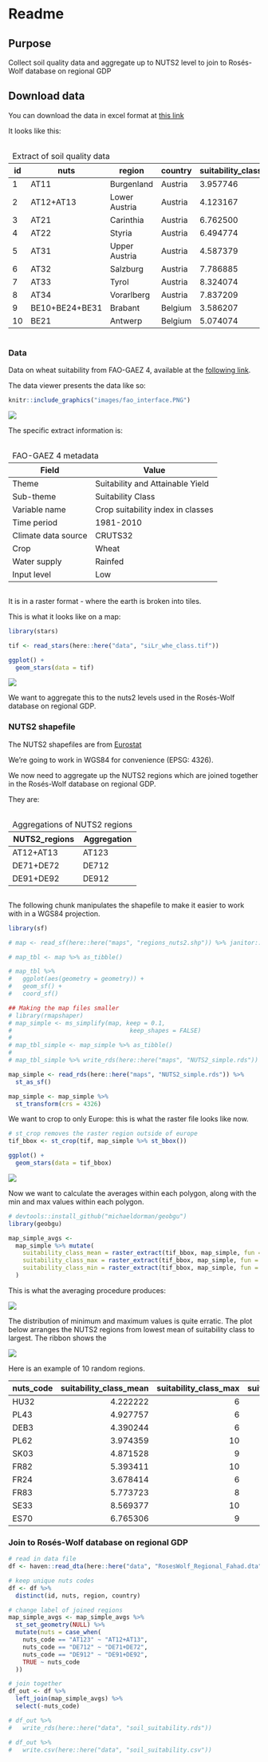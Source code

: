 Readme
================

## Purpose

Collect soil quality data and aggregate up to NUTS2 level to join to
Rosés-Wolf database on regional GDP

## Download data

You can download the data in excel format at [this
link](data/soil_suitability.xlsx)

It looks like this:

<div id="qbasgzimwk" style="overflow-x:auto;overflow-y:auto;width:auto;height:auto;">
  <table class="gt_table">
  <thead class="gt_header">
    <tr>
      <td colspan="7" class="gt_heading gt_title gt_font_normal gt_bottom_border" style>Extract of soil quality data</td>
    </tr>
    
  </thead>
  <thead class="gt_col_headings">
    <tr>
      <th class="gt_col_heading gt_columns_bottom_border gt_right" rowspan="1" colspan="1" scope="col">id</th>
      <th class="gt_col_heading gt_columns_bottom_border gt_left" rowspan="1" colspan="1" scope="col">nuts</th>
      <th class="gt_col_heading gt_columns_bottom_border gt_left" rowspan="1" colspan="1" scope="col">region</th>
      <th class="gt_col_heading gt_columns_bottom_border gt_left" rowspan="1" colspan="1" scope="col">country</th>
      <th class="gt_col_heading gt_columns_bottom_border gt_center" rowspan="1" colspan="1" scope="col">suitability_class_mean</th>
      <th class="gt_col_heading gt_columns_bottom_border gt_center" rowspan="1" colspan="1" scope="col">suitability_class_max</th>
      <th class="gt_col_heading gt_columns_bottom_border gt_center" rowspan="1" colspan="1" scope="col">suitability_class_min</th>
    </tr>
  </thead>
  <tbody class="gt_table_body">
    <tr><td class="gt_row gt_right">1</td>
<td class="gt_row gt_left">AT11</td>
<td class="gt_row gt_left">Burgenland</td>
<td class="gt_row gt_left">Austria</td>
<td class="gt_row gt_center">3.957746</td>
<td class="gt_row gt_center">10</td>
<td class="gt_row gt_center">2</td></tr>
    <tr><td class="gt_row gt_right">2</td>
<td class="gt_row gt_left">AT12+AT13</td>
<td class="gt_row gt_left">Lower Austria</td>
<td class="gt_row gt_left">Austria</td>
<td class="gt_row gt_center">4.123167</td>
<td class="gt_row gt_center">8</td>
<td class="gt_row gt_center">2</td></tr>
    <tr><td class="gt_row gt_right">3</td>
<td class="gt_row gt_left">AT21</td>
<td class="gt_row gt_left">Carinthia</td>
<td class="gt_row gt_left">Austria</td>
<td class="gt_row gt_center">6.762500</td>
<td class="gt_row gt_center">9</td>
<td class="gt_row gt_center">2</td></tr>
    <tr><td class="gt_row gt_right">4</td>
<td class="gt_row gt_left">AT22</td>
<td class="gt_row gt_left">Styria</td>
<td class="gt_row gt_left">Austria</td>
<td class="gt_row gt_center">6.494774</td>
<td class="gt_row gt_center">9</td>
<td class="gt_row gt_center">2</td></tr>
    <tr><td class="gt_row gt_right">5</td>
<td class="gt_row gt_left">AT31</td>
<td class="gt_row gt_left">Upper Austria</td>
<td class="gt_row gt_left">Austria</td>
<td class="gt_row gt_center">4.587379</td>
<td class="gt_row gt_center">9</td>
<td class="gt_row gt_center">2</td></tr>
    <tr><td class="gt_row gt_right">6</td>
<td class="gt_row gt_left">AT32</td>
<td class="gt_row gt_left">Salzburg</td>
<td class="gt_row gt_left">Austria</td>
<td class="gt_row gt_center">7.786885</td>
<td class="gt_row gt_center">9</td>
<td class="gt_row gt_center">2</td></tr>
    <tr><td class="gt_row gt_right">7</td>
<td class="gt_row gt_left">AT33</td>
<td class="gt_row gt_left">Tyrol</td>
<td class="gt_row gt_left">Austria</td>
<td class="gt_row gt_center">8.324074</td>
<td class="gt_row gt_center">9</td>
<td class="gt_row gt_center">5</td></tr>
    <tr><td class="gt_row gt_right">8</td>
<td class="gt_row gt_left">AT34</td>
<td class="gt_row gt_left">Vorarlberg</td>
<td class="gt_row gt_left">Austria</td>
<td class="gt_row gt_center">7.837209</td>
<td class="gt_row gt_center">9</td>
<td class="gt_row gt_center">5</td></tr>
    <tr><td class="gt_row gt_right">9</td>
<td class="gt_row gt_left">BE10+BE24+BE31</td>
<td class="gt_row gt_left">Brabant</td>
<td class="gt_row gt_left">Belgium</td>
<td class="gt_row gt_center">3.586207</td>
<td class="gt_row gt_center">6</td>
<td class="gt_row gt_center">2</td></tr>
    <tr><td class="gt_row gt_right">10</td>
<td class="gt_row gt_left">BE21</td>
<td class="gt_row gt_left">Antwerp</td>
<td class="gt_row gt_left">Belgium</td>
<td class="gt_row gt_center">5.074074</td>
<td class="gt_row gt_center">8</td>
<td class="gt_row gt_center">4</td></tr>
  </tbody>
  
  
</table>
</div>

### Data

Data on wheat suitability from FAO-GAEZ 4, available at the [following
link](https://gaez-data-portal-hqfao.hub.arcgis.com/pages/data-viewer).

The data viewer presents the data like so:

``` r
knitr::include_graphics("images/fao_interface.PNG")
```

![](images/fao_interface.PNG)

The specific extract information is:

<div id="jknymxclgl" style="overflow-x:auto;overflow-y:auto;width:auto;height:auto;">
  
  <table class="gt_table">
  <thead class="gt_header">
    <tr>
      <td colspan="2" class="gt_heading gt_title gt_font_normal gt_bottom_border" style>FAO-GAEZ 4 metadata</td>
    </tr>
    
  </thead>
  <thead class="gt_col_headings">
    <tr>
      <th class="gt_col_heading gt_columns_bottom_border gt_left" rowspan="1" colspan="1" scope="col">Field</th>
      <th class="gt_col_heading gt_columns_bottom_border gt_left" rowspan="1" colspan="1" scope="col">Value</th>
    </tr>
  </thead>
  <tbody class="gt_table_body">
    <tr><td class="gt_row gt_left">Theme</td>
<td class="gt_row gt_left">Suitability and Attainable Yield</td></tr>
    <tr><td class="gt_row gt_left">Sub-theme</td>
<td class="gt_row gt_left">Suitability Class</td></tr>
    <tr><td class="gt_row gt_left">Variable name</td>
<td class="gt_row gt_left">Crop suitability index in classes</td></tr>
    <tr><td class="gt_row gt_left">Time period</td>
<td class="gt_row gt_left">1981-2010</td></tr>
    <tr><td class="gt_row gt_left">Climate data source</td>
<td class="gt_row gt_left">CRUTS32</td></tr>
    <tr><td class="gt_row gt_left">Crop</td>
<td class="gt_row gt_left">Wheat</td></tr>
    <tr><td class="gt_row gt_left">Water supply</td>
<td class="gt_row gt_left">Rainfed</td></tr>
    <tr><td class="gt_row gt_left">Input level</td>
<td class="gt_row gt_left">Low</td></tr>
  </tbody>
  
  
</table>
</div>

It is in a raster format - where the earth is broken into tiles.

This is what it looks like on a map:

``` r
library(stars)

tif <- read_stars(here::here("data", "siLr_whe_class.tif"))

ggplot() +
  geom_stars(data = tif)
```

![](README_files/figure-commonmark/unnamed-chunk-4-1.png)

We want to aggregate this to the nuts2 levels used in the Rosés-Wolf
database on regional GDP.

### NUTS2 shapefile

The NUTS2 shapefiles are from
[Eurostat](https://ec.europa.eu/eurostat/web/gisco/geodata/reference-data/administrative-units-statistical-units/nuts)

We’re going to work in WGS84 for convenience (EPSG: 4326).

We now need to aggregate up the NUTS2 regions which are joined together
in the Rosés-Wolf database on regional GDP.

They are:

<div id="bbrjwslbzz" style="overflow-x:auto;overflow-y:auto;width:auto;height:auto;">
<table class="gt_table">
  <thead class="gt_header">
    <tr>
      <td colspan="2" class="gt_heading gt_title gt_font_normal gt_bottom_border" style>Aggregations of NUTS2 regions</td>
    </tr>
    
  </thead>
  <thead class="gt_col_headings">
    <tr>
      <th class="gt_col_heading gt_columns_bottom_border gt_left" rowspan="1" colspan="1" scope="col">NUTS2_regions</th>
      <th class="gt_col_heading gt_columns_bottom_border gt_left" rowspan="1" colspan="1" scope="col">Aggregation</th>
    </tr>
  </thead>
  <tbody class="gt_table_body">
    <tr><td class="gt_row gt_left">AT12+AT13</td>
<td class="gt_row gt_left">AT123</td></tr>
    <tr><td class="gt_row gt_left">DE71+DE72</td>
<td class="gt_row gt_left">DE712</td></tr>
    <tr><td class="gt_row gt_left">DE91+DE92</td>
<td class="gt_row gt_left">DE912</td></tr>
  </tbody>
  
  
</table>
</div>

The following chunk manipulates the shapefile to make it easier to work
with in a WGS84 projection.

``` r
library(sf)

# map <- read_sf(here::here("maps", "regions_nuts2.shp")) %>% janitor::clean_names()

# map_tbl <- map %>% as_tibble()

# map_tbl %>%
#   ggplot(aes(geometry = geometry)) +
#   geom_sf() +
#   coord_sf()

## Making the map files smaller
# library(rmapshaper)
# map_simple <- ms_simplify(map, keep = 0.1,
#                                 keep_shapes = FALSE)
# 
# map_tbl_simple <- map_simple %>% as_tibble()
# 
# map_tbl_simple %>% write_rds(here::here("maps", "NUTS2_simple.rds"))

map_simple <- read_rds(here::here("maps", "NUTS2_simple.rds")) %>% 
  st_as_sf()

map_simple <- map_simple %>% 
  st_transform(crs = 4326)
```

We want to crop to only Europe: this is what the raster file looks like
now.

``` r
# st_crop removes the raster region outside of europe
tif_bbox <- st_crop(tif, map_simple %>% st_bbox())

ggplot() +
  geom_stars(data = tif_bbox)
```

![](README_files/figure-commonmark/unnamed-chunk-7-1.png)

Now we want to calculate the averages within each polygon, along with
the min and max values within each polygon.

``` r
# devtools::install_github("michaeldorman/geobgu")
library(geobgu)

map_simple_avgs <-
  map_simple %>% mutate(
    suitability_class_mean = raster_extract(tif_bbox, map_simple, fun = mean, na.rm = TRUE),
    suitability_class_max = raster_extract(tif_bbox, map_simple, fun = max, na.rm = TRUE),
    suitability_class_min = raster_extract(tif_bbox, map_simple, fun = min, na.rm = TRUE)
  )
```

This is what the averaging procedure produces:

![](README_files/figure-commonmark/unnamed-chunk-9-1.png)

The distribution of minimum and maximum values is quite erratic. The
plot below arranges the NUTS2 regions from lowest mean of suitability
class to largest. The ribbon shows the

![](README_files/figure-commonmark/unnamed-chunk-10-1.png)

Here is an example of 10 random regions.

| nuts_code | suitability_class_mean | suitability_class_max | suitability_class_min |
|:----------|-----------------------:|----------------------:|----------------------:|
| HU32      |               4.222222 |                     6 |                     2 |
| PL43      |               4.927757 |                     6 |                     3 |
| DEB3      |               4.390244 |                     6 |                     2 |
| PL62      |               3.974359 |                    10 |                     2 |
| SK03      |               4.871528 |                     9 |                     2 |
| FR82      |               5.393411 |                    10 |                     2 |
| FR24      |               3.678414 |                     6 |                     2 |
| FR83      |               5.773723 |                     8 |                     2 |
| SE33      |               8.569377 |                    10 |                     6 |
| ES70      |               6.765306 |                     9 |                     4 |

### Join to Rosés-Wolf database on regional GDP

``` r
# read in data file
df <- haven::read_dta(here::here("data", "RosesWolf_Regional_Fahad.dta"))

# keep unique nuts codes
df <- df %>%
  distinct(id, nuts, region, country)

# change label of joined regions
map_simple_avgs <- map_simple_avgs %>%
  st_set_geometry(NULL) %>%
  mutate(nuts = case_when(
    nuts_code == "AT123" ~ "AT12+AT13",
    nuts_code == "DE712" ~ "DE71+DE72",
    nuts_code == "DE912" ~ "DE91+DE92",
    TRUE ~ nuts_code
  ))

# join together
df_out <- df %>%
  left_join(map_simple_avgs) %>%
  select(-nuts_code)

# df_out %>% 
#   write_rds(here::here("data", "soil_suitability.rds"))

# df_out %>% 
#   write.csv(here::here("data", "soil_suitability.csv"))
```
